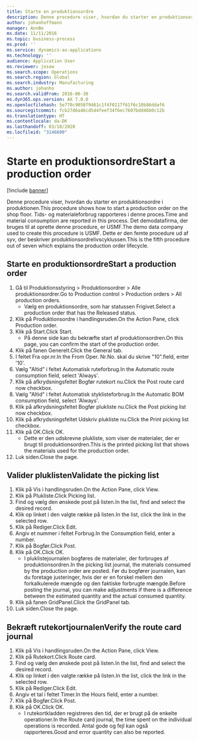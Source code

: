 ```yaml
---
title: Starte en produktionsordre
description: Denne procedure viser, hvordan du starter en produktionsordre i produktionen.
author: johanhoffmann
manager: AnnBe
ms.date: 11/11/2016
ms.topic: business-process
ms.prod: ''
ms.service: dynamics-ax-applications
ms.technology: ''
audience: Application User
ms.reviewer: josaw
ms.search.scope: Operations
ms.search.region: Global
ms.search.industry: Manufacturing
ms.author: johanho
ms.search.validFrom: 2016-06-30
ms.dyn365.ops.version: AX 7.0.0
ms.openlocfilehash: 5e770c905079461c1f4f0117f61f6c10b86ddaf6
ms.sourcegitcommit: fcb27d6a46cd544feef34f6ec7607bdd46b0c12b
ms.translationtype: HT
ms.contentlocale: da-DK
ms.lasthandoff: 03/18/2020
ms.locfileid: "3146600"
---
```

# <a name="start-a-production-order"></a><span data-ttu-id="23761-103">Starte en produktionsordre</span><span class="sxs-lookup"><span data-stu-id="23761-103">Start a production order</span></span>

[!include [banner](../../includes/banner.md)]

<span data-ttu-id="23761-104">Denne procedure viser, hvordan du starter en produktionsordre i produktionen.</span><span class="sxs-lookup"><span data-stu-id="23761-104">This procedure shows how to start a production order on the shop floor.</span></span> <span data-ttu-id="23761-105">Tids- og materialeforbrug rapporteres i denne proces.</span><span class="sxs-lookup"><span data-stu-id="23761-105">Time and material consumption are reported in this process.</span></span> <span data-ttu-id="23761-106">Det demodatafirma, der bruges til at oprette denne procedure, er USMF.</span><span class="sxs-lookup"><span data-stu-id="23761-106">The demo data company used to create this procedure is USMF.</span></span> <span data-ttu-id="23761-107">Dette er den femte procedure ud af syv, der beskriver produktionsordrelivscyklussen.</span><span class="sxs-lookup"><span data-stu-id="23761-107">This is the fifth procedure out of seven which explains the production order lifecycle.</span></span>


## <a name="start-a-production-order"></a><span data-ttu-id="23761-108">Starte en produktionsordre</span><span class="sxs-lookup"><span data-stu-id="23761-108">Start a production order</span></span>
1. <span data-ttu-id="23761-109">Gå til Produktionsstyring > Produktionsordrer > Alle produktionsordrer.</span><span class="sxs-lookup"><span data-stu-id="23761-109">Go to Production control > Production orders > All production orders.</span></span>
    * <span data-ttu-id="23761-110">Vælg en produktionsordre, som har statussen Frigivet.</span><span class="sxs-lookup"><span data-stu-id="23761-110">Select a production order that has the Released status.</span></span>  
2. <span data-ttu-id="23761-111">Klik på Produktionsordre i handlingsruden.</span><span class="sxs-lookup"><span data-stu-id="23761-111">On the Action Pane, click Production order.</span></span>
3. <span data-ttu-id="23761-112">Klik på Start.</span><span class="sxs-lookup"><span data-stu-id="23761-112">Click Start.</span></span>
    * <span data-ttu-id="23761-113">På denne side kan du bekræfte start af produktionsordren.</span><span class="sxs-lookup"><span data-stu-id="23761-113">On this page, you can confirm the start of the production order.</span></span>  
4. <span data-ttu-id="23761-114">Klik på fanen Generelt.</span><span class="sxs-lookup"><span data-stu-id="23761-114">Click the General tab.</span></span>
5. <span data-ttu-id="23761-115">I feltet Fra opr.nr.</span><span class="sxs-lookup"><span data-stu-id="23761-115">In the From Oper.</span></span> <span data-ttu-id="23761-116">Nr.</span><span class="sxs-lookup"><span data-stu-id="23761-116">No.</span></span> <span data-ttu-id="23761-117">skal du skrive "10".</span><span class="sxs-lookup"><span data-stu-id="23761-117">field, enter '10'.</span></span>
6. <span data-ttu-id="23761-118">Vælg "Altid" i feltet Automatisk ruteforbrug.</span><span class="sxs-lookup"><span data-stu-id="23761-118">In the Automatic route consumption field, select 'Always'.</span></span>
7. <span data-ttu-id="23761-119">Klik på afkrydsningsfeltet Bogfør rutekort nu.</span><span class="sxs-lookup"><span data-stu-id="23761-119">Click the Post route card now checkbox.</span></span>
8. <span data-ttu-id="23761-120">Vælg "Altid" i feltet Automatisk styklisteforbrug.</span><span class="sxs-lookup"><span data-stu-id="23761-120">In the Automatic BOM consumption field, select 'Always'.</span></span>
9. <span data-ttu-id="23761-121">Klik på afkrydsningsfeltet Bogfør plukliste nu.</span><span class="sxs-lookup"><span data-stu-id="23761-121">Click the Post picking list now checkbox.</span></span>
10. <span data-ttu-id="23761-122">Klik på afkrydsningsfeltet Udskriv plukliste nu.</span><span class="sxs-lookup"><span data-stu-id="23761-122">Click the Print picking list checkbox.</span></span>
11. <span data-ttu-id="23761-123">Klik på OK.</span><span class="sxs-lookup"><span data-stu-id="23761-123">Click OK.</span></span>
    * <span data-ttu-id="23761-124">Dette er den udskrevne plukliste, som viser de materialer, der er brugt til produktionsordren.</span><span class="sxs-lookup"><span data-stu-id="23761-124">This is the printed picking list that shows the materials used for the production order.</span></span>  
12. <span data-ttu-id="23761-125">Luk siden.</span><span class="sxs-lookup"><span data-stu-id="23761-125">Close the page.</span></span>

## <a name="validate-the-picking-list"></a><span data-ttu-id="23761-126">Valider pluklisten</span><span class="sxs-lookup"><span data-stu-id="23761-126">Validate the picking list</span></span>
1. <span data-ttu-id="23761-127">Klik på Vis i handlingsruden.</span><span class="sxs-lookup"><span data-stu-id="23761-127">On the Action Pane, click View.</span></span>
2. <span data-ttu-id="23761-128">Klik på Plukliste.</span><span class="sxs-lookup"><span data-stu-id="23761-128">Click Picking list.</span></span>
3. <span data-ttu-id="23761-129">Find og vælg den ønskede post på listen.</span><span class="sxs-lookup"><span data-stu-id="23761-129">In the list, find and select the desired record.</span></span>
4. <span data-ttu-id="23761-130">Klik op linket i den valgte række på listen.</span><span class="sxs-lookup"><span data-stu-id="23761-130">In the list, click the link in the selected row.</span></span>
5. <span data-ttu-id="23761-131">Klik på Rediger.</span><span class="sxs-lookup"><span data-stu-id="23761-131">Click Edit.</span></span>
6. <span data-ttu-id="23761-132">Angiv et nummer i feltet Forbrug.</span><span class="sxs-lookup"><span data-stu-id="23761-132">In the Consumption field, enter a number.</span></span>
7. <span data-ttu-id="23761-133">Klik på Bogfør.</span><span class="sxs-lookup"><span data-stu-id="23761-133">Click Post.</span></span>
8. <span data-ttu-id="23761-134">Klik på OK.</span><span class="sxs-lookup"><span data-stu-id="23761-134">Click OK.</span></span>
    * <span data-ttu-id="23761-135">I pluklistejournalen bogføres de materialer, der forbruges af produktionsordren.</span><span class="sxs-lookup"><span data-stu-id="23761-135">In the picking list journal, the materials consumed by the production order are posted.</span></span> <span data-ttu-id="23761-136">Før du bogfører journalen, kan du foretage justeringer, hvis der er en forskel mellem den forkalkulerede mængde og den faktiske forbrugte mængde.</span><span class="sxs-lookup"><span data-stu-id="23761-136">Before posting the journal, you can make adjustments if there is a difference between the estimated quantity and the actual consumed quantity.</span></span>  
9. <span data-ttu-id="23761-137">Klik på fanen GridPanel.</span><span class="sxs-lookup"><span data-stu-id="23761-137">Click the GridPanel tab.</span></span>
10. <span data-ttu-id="23761-138">Luk siden.</span><span class="sxs-lookup"><span data-stu-id="23761-138">Close the page.</span></span>

## <a name="verify-the-route-card-journal"></a><span data-ttu-id="23761-139">Bekræft rutekortjournalen</span><span class="sxs-lookup"><span data-stu-id="23761-139">Verify the route card journal</span></span>
1. <span data-ttu-id="23761-140">Klik på Vis i handlingsruden.</span><span class="sxs-lookup"><span data-stu-id="23761-140">On the Action Pane, click View.</span></span>
2. <span data-ttu-id="23761-141">Klik på Rutekort.</span><span class="sxs-lookup"><span data-stu-id="23761-141">Click Route card.</span></span>
3. <span data-ttu-id="23761-142">Find og vælg den ønskede post på listen.</span><span class="sxs-lookup"><span data-stu-id="23761-142">In the list, find and select the desired record.</span></span>
4. <span data-ttu-id="23761-143">Klik op linket i den valgte række på listen.</span><span class="sxs-lookup"><span data-stu-id="23761-143">In the list, click the link in the selected row.</span></span>
5. <span data-ttu-id="23761-144">Klik på Rediger.</span><span class="sxs-lookup"><span data-stu-id="23761-144">Click Edit.</span></span>
6. <span data-ttu-id="23761-145">Angiv et tal i feltet Timer.</span><span class="sxs-lookup"><span data-stu-id="23761-145">In the Hours field, enter a number.</span></span>
7. <span data-ttu-id="23761-146">Klik på Bogfør.</span><span class="sxs-lookup"><span data-stu-id="23761-146">Click Post.</span></span>
8. <span data-ttu-id="23761-147">Klik på OK.</span><span class="sxs-lookup"><span data-stu-id="23761-147">Click OK.</span></span>
    * <span data-ttu-id="23761-148">I rutekortkladden registreres den tid, der er brugt på de enkelte operationer.</span><span class="sxs-lookup"><span data-stu-id="23761-148">In the Route card journal, the time spent on the individual operations is recorded.</span></span> <span data-ttu-id="23761-149">Antal gode og fejl kan også rapporteres.</span><span class="sxs-lookup"><span data-stu-id="23761-149">Good and error quantity can also be reported.</span></span>  
